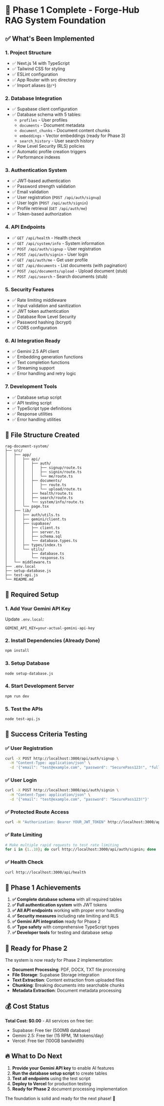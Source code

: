 # 🎉 Phase 1 Complete - Forge-Hub RAG System Foundation

## ✅ What's Been Implemented

### 1. **Project Structure**
- ✅ Next.js 14 with TypeScript
- ✅ Tailwind CSS for styling
- ✅ ESLint configuration
- ✅ App Router with src directory
- ✅ Import aliases (`@/*`)

### 2. **Database Integration**
- ✅ Supabase client configuration
- ✅ Database schema with 5 tables:
  - `profiles` - User profiles
  - `documents` - Document metadata
  - `document_chunks` - Document content chunks
  - `embeddings` - Vector embeddings (ready for Phase 3)
  - `search_history` - User search history
- ✅ Row Level Security (RLS) policies
- ✅ Automatic profile creation triggers
- ✅ Performance indexes

### 3. **Authentication System**
- ✅ JWT-based authentication
- ✅ Password strength validation
- ✅ Email validation
- ✅ User registration (`POST /api/auth/signup`)
- ✅ User login (`POST /api/auth/signin`)
- ✅ Profile retrieval (`GET /api/auth/me`)
- ✅ Token-based authorization

### 4. **API Endpoints**
- ✅ `GET /api/health` - Health check
- ✅ `GET /api/system/info` - System information
- ✅ `POST /api/auth/signup` - User registration
- ✅ `POST /api/auth/signin` - User login
- ✅ `GET /api/auth/me` - Get user profile
- ✅ `GET /api/documents` - List documents (with pagination)
- ✅ `POST /api/documents/upload` - Upload document (stub)
- ✅ `POST /api/search` - Search documents (stub)

### 5. **Security Features**
- ✅ Rate limiting middleware
- ✅ Input validation and sanitization
- ✅ JWT token authentication
- ✅ Database Row Level Security
- ✅ Password hashing (bcrypt)
- ✅ CORS configuration

### 6. **AI Integration Ready**
- ✅ Gemini 2.5 API client
- ✅ Embedding generation functions
- ✅ Text completion functions
- ✅ Streaming support
- ✅ Error handling and retry logic

### 7. **Development Tools**
- ✅ Database setup script
- ✅ API testing script
- ✅ TypeScript type definitions
- ✅ Response utilities
- ✅ Error handling utilities

## 📁 File Structure Created

```
rag-document-system/
├── src/
│   ├── app/
│   │   ├── api/
│   │   │   ├── auth/
│   │   │   │   ├── signup/route.ts
│   │   │   │   ├── signin/route.ts
│   │   │   │   └── me/route.ts
│   │   │   ├── documents/
│   │   │   │   ├── route.ts
│   │   │   │   └── upload/route.ts
│   │   │   ├── health/route.ts
│   │   │   ├── search/route.ts
│   │   │   └── system/info/route.ts
│   │   └── page.tsx
│   ├── lib/
│   │   ├── auth/utils.ts
│   │   ├── gemini/client.ts
│   │   ├── supabase/
│   │   │   ├── client.ts
│   │   │   ├── server.ts
│   │   │   ├── schema.sql
│   │   │   └── database.types.ts
│   │   ├── types/index.ts
│   │   └── utils/
│   │       ├── database.ts
│   │       └── response.ts
│   └── middleware.ts
├── .env.local
├── setup-database.js
├── test-api.js
└── README.md
```

## 🔑 Required Setup

### 1. Add Your Gemini API Key

Update `.env.local`:
```env
GEMINI_API_KEY=your-actual-gemini-api-key
```

### 2. Install Dependencies (Already Done)
```bash
npm install
```

### 3. Setup Database
```bash
node setup-database.js
```

### 4. Start Development Server
```bash
npm run dev
```

### 5. Test the APIs
```bash
node test-api.js
```

## 🧪 Success Criteria Testing

### ✅ User Registration
```bash
curl -X POST http://localhost:3000/api/auth/signup \
  -H "Content-Type: application/json" \
  -d '{"email": "test@example.com", "password": "SecurePass123!", "full_name": "Test User"}'
```

### ✅ User Login
```bash
curl -X POST http://localhost:3000/api/auth/signin \
  -H "Content-Type: application/json" \
  -d '{"email": "test@example.com", "password": "SecurePass123!"}'
```

### ✅ Protected Route Access
```bash
curl -H "Authorization: Bearer YOUR_JWT_TOKEN" http://localhost:3000/api/documents
```

### ✅ Rate Limiting
```bash
# Make multiple rapid requests to test rate limiting
for i in {1..10}; do curl http://localhost:3000/api/auth/signin; done
```

### ✅ Health Check
```bash
curl http://localhost:3000/api/health
```

## 🎯 Phase 1 Achievements

1. **✅ Complete database schema** with all required tables
2. **✅ Full authentication system** with JWT tokens
3. **✅ All API endpoints** working with proper error handling
4. **✅ Security measures** including rate limiting and RLS
5. **✅ Gemini API integration** ready for Phase 2
6. **✅ Type safety** with comprehensive TypeScript types
7. **✅ Developer tools** for testing and database setup

## 🚀 Ready for Phase 2

The system is now ready for Phase 2 implementation:

- **Document Processing**: PDF, DOCX, TXT file processing
- **File Storage**: Supabase Storage integration
- **Text Extraction**: Content extraction from uploaded files
- **Chunking**: Breaking documents into searchable chunks
- **Metadata Extraction**: Document metadata processing

## 💰 Cost Status

**Total Cost: $0.00** - All services on free tier:
- Supabase: Free tier (500MB database)
- Gemini 2.5: Free tier (15 RPM, 1M tokens/day)
- Vercel: Free tier (100GB bandwidth)

## 🔥 What to Do Next

1. **Provide your Gemini API key** to enable AI features
2. **Run the database setup script** to create tables
3. **Test all endpoints** using the test script
4. **Deploy to Vercel** for production testing
5. **Ready for Phase 2** document processing implementation

The foundation is solid and ready for the next phase! 🎉
